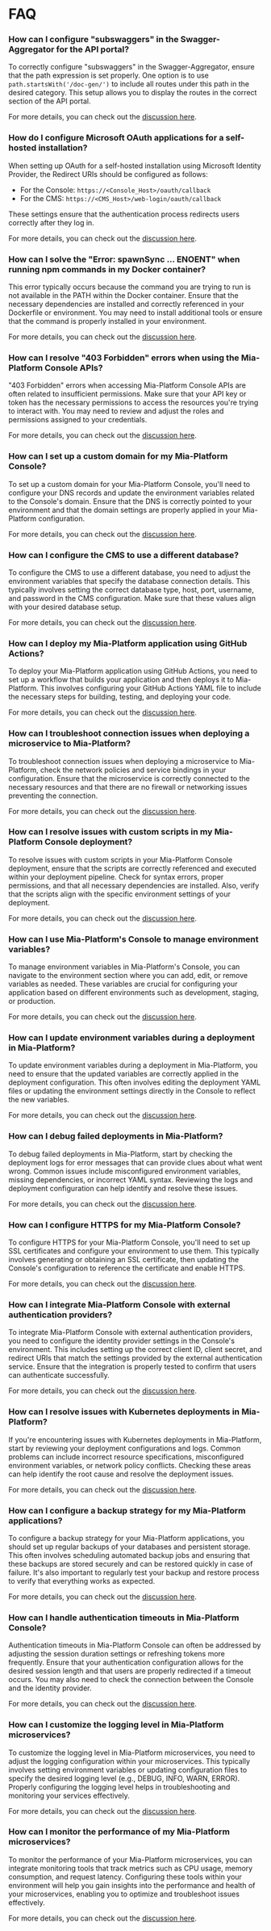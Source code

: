 # FAQ

### How can I configure "subswaggers" in the Swagger-Aggregator for the API portal?

To correctly configure "subswaggers" in the Swagger-Aggregator, ensure that the path expression is set properly. One option is to use `path.startsWith('/doc-gen/')` to include all routes under this path in the desired category. This setup allows you to display the routes in the correct section of the API portal.

For more details, you can check out the [discussion here](https://github.com/mia-platform/community/discussions/532).


### How do I configure Microsoft OAuth applications for a self-hosted installation?

When setting up OAuth for a self-hosted installation using Microsoft Identity Provider, the Redirect URIs should be configured as follows:

- For the Console: `https://<Console_Host>/oauth/callback`
- For the CMS: `https://<CMS_Host>/web-login/oauth/callback`

These settings ensure that the authentication process redirects users correctly after they log in.

For more details, you can check out the [discussion here](https://github.com/mia-platform/community/discussions/528).


### How can I solve the "Error: spawnSync ... ENOENT" when running npm commands in my Docker container?

This error typically occurs because the command you are trying to run is not available in the PATH within the Docker container. Ensure that the necessary dependencies are installed and correctly referenced in your Dockerfile or environment. You may need to install additional tools or ensure that the command is properly installed in your environment.

For more details, you can check out the [discussion here](https://github.com/mia-platform/community/discussions/527).


### How can I resolve "403 Forbidden" errors when using the Mia-Platform Console APIs?

"403 Forbidden" errors when accessing Mia-Platform Console APIs are often related to insufficient permissions. Make sure that your API key or token has the necessary permissions to access the resources you're trying to interact with. You may need to review and adjust the roles and permissions assigned to your credentials.

For more details, you can check out the [discussion here](https://github.com/mia-platform/community/discussions/526).


### How can I set up a custom domain for my Mia-Platform Console?

To set up a custom domain for your Mia-Platform Console, you'll need to configure your DNS records and update the environment variables related to the Console's domain. Ensure that the DNS is correctly pointed to your environment and that the domain settings are properly applied in your Mia-Platform configuration.

For more details, you can check out the [discussion here](https://github.com/mia-platform/community/discussions/520).


### How can I configure the CMS to use a different database?

To configure the CMS to use a different database, you need to adjust the environment variables that specify the database connection details. This typically involves setting the correct database type, host, port, username, and password in the CMS configuration. Make sure that these values align with your desired database setup.

For more details, you can check out the [discussion here](https://github.com/mia-platform/community/discussions/521).


### How can I deploy my Mia-Platform application using GitHub Actions?

To deploy your Mia-Platform application using GitHub Actions, you need to set up a workflow that builds your application and then deploys it to Mia-Platform. This involves configuring your GitHub Actions YAML file to include the necessary steps for building, testing, and deploying your code.

For more details, you can check out the [discussion here](https://github.com/mia-platform/community/discussions/519).


### How can I troubleshoot connection issues when deploying a microservice to Mia-Platform?

To troubleshoot connection issues when deploying a microservice to Mia-Platform, check the network policies and service bindings in your configuration. Ensure that the microservice is correctly connected to the necessary resources and that there are no firewall or networking issues preventing the connection.

For more details, you can check out the [discussion here](https://github.com/mia-platform/community/discussions/517).


### How can I resolve issues with custom scripts in my Mia-Platform Console deployment?

To resolve issues with custom scripts in your Mia-Platform Console deployment, ensure that the scripts are correctly referenced and executed within your deployment pipeline. Check for syntax errors, proper permissions, and that all necessary dependencies are installed. Also, verify that the scripts align with the specific environment settings of your deployment.

For more details, you can check out the [discussion here](https://github.com/mia-platform/community/discussions/516).


### How can I use Mia-Platform's Console to manage environment variables?

To manage environment variables in Mia-Platform's Console, you can navigate to the environment section where you can add, edit, or remove variables as needed. These variables are crucial for configuring your application based on different environments such as development, staging, or production.

For more details, you can check out the [discussion here](https://github.com/mia-platform/community/discussions/512).


### How can I update environment variables during a deployment in Mia-Platform?

To update environment variables during a deployment in Mia-Platform, you need to ensure that the updated variables are correctly applied in the deployment configuration. This often involves editing the deployment YAML files or updating the environment settings directly in the Console to reflect the new variables.

For more details, you can check out the [discussion here](https://github.com/mia-platform/community/discussions/484).


### How can I debug failed deployments in Mia-Platform?

To debug failed deployments in Mia-Platform, start by checking the deployment logs for error messages that can provide clues about what went wrong. Common issues include misconfigured environment variables, missing dependencies, or incorrect YAML syntax. Reviewing the logs and deployment configuration can help identify and resolve these issues.

For more details, you can check out the [discussion here](https://github.com/mia-platform/community/discussions/510).


### How can I configure HTTPS for my Mia-Platform Console?

To configure HTTPS for your Mia-Platform Console, you'll need to set up SSL certificates and configure your environment to use them. This typically involves generating or obtaining an SSL certificate, then updating the Console's configuration to reference the certificate and enable HTTPS.

For more details, you can check out the [discussion here](https://github.com/mia-platform/community/discussions/506).


### How can I integrate Mia-Platform Console with external authentication providers?

To integrate Mia-Platform Console with external authentication providers, you need to configure the identity provider settings in the Console's environment. This includes setting up the correct client ID, client secret, and redirect URIs that match the settings provided by the external authentication service. Ensure that the integration is properly tested to confirm that users can authenticate successfully.

For more details, you can check out the [discussion here](https://github.com/mia-platform/community/discussions/503).


### How can I resolve issues with Kubernetes deployments in Mia-Platform?

If you're encountering issues with Kubernetes deployments in Mia-Platform, start by reviewing your deployment configurations and logs. Common problems can include incorrect resource specifications, misconfigured environment variables, or network policy conflicts. Checking these areas can help identify the root cause and resolve the deployment issues.

For more details, you can check out the [discussion here](https://github.com/mia-platform/community/discussions/502).


### How can I configure a backup strategy for my Mia-Platform applications?

To configure a backup strategy for your Mia-Platform applications, you should set up regular backups of your databases and persistent storage. This often involves scheduling automated backup jobs and ensuring that these backups are stored securely and can be restored quickly in case of failure. It's also important to regularly test your backup and restore process to verify that everything works as expected.

For more details, you can check out the [discussion here](https://github.com/mia-platform/community/discussions/501).


### How can I handle authentication timeouts in Mia-Platform Console?

Authentication timeouts in Mia-Platform Console can often be addressed by adjusting the session duration settings or refreshing tokens more frequently. Ensure that your authentication configuration allows for the desired session length and that users are properly redirected if a timeout occurs. You may also need to check the connection between the Console and the identity provider.

For more details, you can check out the [discussion here](https://github.com/mia-platform/community/discussions/495).


### How can I customize the logging level in Mia-Platform microservices?

To customize the logging level in Mia-Platform microservices, you need to adjust the logging configuration within your microservices. This typically involves setting environment variables or updating configuration files to specify the desired logging level (e.g., DEBUG, INFO, WARN, ERROR). Properly configuring the logging level helps in troubleshooting and monitoring your services effectively.

For more details, you can check out the [discussion here](https://github.com/mia-platform/community/discussions/481).


### How can I monitor the performance of my Mia-Platform microservices?

To monitor the performance of your Mia-Platform microservices, you can integrate monitoring tools that track metrics such as CPU usage, memory consumption, and request latency. Configuring these tools within your environment will help you gain insights into the performance and health of your microservices, enabling you to optimize and troubleshoot issues effectively.

For more details, you can check out the [discussion here](https://github.com/mia-platform/community/discussions/478).


